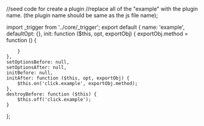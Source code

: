 //seed code for create a plugin
//replace all of the "example" with the plugin name. (the plugin name should be same as the js file name);

import _trigger from '../core/_trigger';
export default {
    name: 'example',
    defaultOpt: {},
    init: function ($this, opt, exportObj) {
        exportObj.method =  function () {
          
        }
    },
    setOptionsBefore: null,
    setOptionsAfter: null,
    initBefore: null,
    initAfter: function ($this, opt, exportObj) {
        $this.on('click.example', exportObj.method);
    },
    destroyBefore: function ($this) {
        $this.off('click.example');
    }
};

